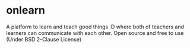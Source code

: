 # onlearn
A platform to learn and teach good things :D where both of teachers and learners can communicate with each other. Open source and free to use (Under BSD 2-Clause License)
